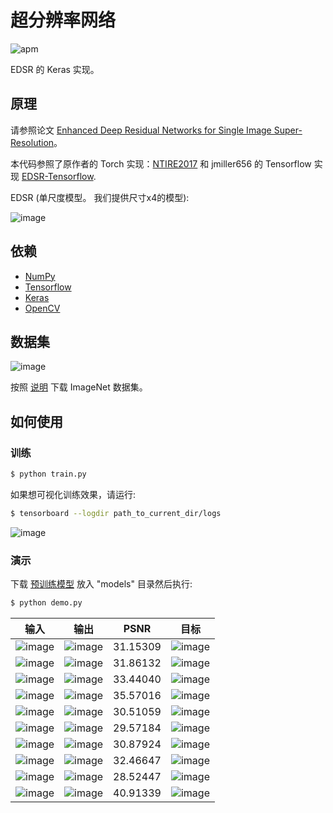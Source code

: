 # 超分辨率网络

![apm](https://img.shields.io/apm/l/vim-mode.svg)

EDSR 的 Keras 实现。

## 原理

请参照论文 [Enhanced Deep Residual Networks for Single Image Super-Resolution](https://arxiv.org/pdf/1707.02921.pdf)。

本代码参照了原作者的 Torch 实现：[NTIRE2017](https://github.com/LimBee/NTIRE2017) 和 jmiller656 的 Tensorflow 实现 [EDSR-Tensorflow](https://github.com/jmiller656/EDSR-Tensorflow).

EDSR (单尺度模型。 我们提供尺寸x4的模型):

![image](https://github.com/foamliu/Super-Resolution-Net/raw/master/images/EDSR.png)


## 依赖
- [NumPy](http://docs.scipy.org/doc/numpy-1.10.1/user/install.html)
- [Tensorflow](https://www.tensorflow.org/versions/r0.8/get_started/os_setup.html)
- [Keras](https://keras.io/#installation)
- [OpenCV](https://opencv-python-tutroals.readthedocs.io/en/latest/)

## 数据集

![image](https://github.com/foamliu/Super-Resolution-Net/raw/master/images/imagenet.png)

按照 [说明](https://github.com/foamliu/ImageNet-Downloader) 下载 ImageNet 数据集。


## 如何使用


### 训练
```bash
$ python train.py
```

如果想可视化训练效果，请运行:
```bash
$ tensorboard --logdir path_to_current_dir/logs
```

![image](https://github.com/foamliu/Super-Resolution-Net/raw/master/images/learning_curve.png)

### 演示
下载 [预训练模型](https://github.com/foamliu/Super-Resolution-Net/releases/download/untagged-0b1ce773ce0ef13ac79a/model.16-9.0500.hdf5) 放入 "models" 目录然后执行:

```bash
$ python demo.py
```

输入 | 输出 | PSNR | 目标 |
|---|---|---|---|
|![image](https://github.com/foamliu/Super-Resolution-Net/raw/master/images/0_image.png) | ![image](https://github.com/foamliu/Super-Resolution-Net/raw/master/images/0_out.png)| 31.15309 | ![image](https://github.com/foamliu/Super-Resolution-Net/raw/master/images/0_gt.png)|
|![image](https://github.com/foamliu/Super-Resolution-Net/raw/master/images/1_image.png) | ![image](https://github.com/foamliu/Super-Resolution-Net/raw/master/images/1_out.png)| 31.86132 | ![image](https://github.com/foamliu/Super-Resolution-Net/raw/master/images/1_gt.png)|
|![image](https://github.com/foamliu/Super-Resolution-Net/raw/master/images/2_image.png) | ![image](https://github.com/foamliu/Super-Resolution-Net/raw/master/images/2_out.png)| 33.44040 | ![image](https://github.com/foamliu/Super-Resolution-Net/raw/master/images/2_gt.png)|
|![image](https://github.com/foamliu/Super-Resolution-Net/raw/master/images/3_image.png) | ![image](https://github.com/foamliu/Super-Resolution-Net/raw/master/images/3_out.png)| 35.57016 | ![image](https://github.com/foamliu/Super-Resolution-Net/raw/master/images/3_gt.png)|
|![image](https://github.com/foamliu/Super-Resolution-Net/raw/master/images/4_image.png) | ![image](https://github.com/foamliu/Super-Resolution-Net/raw/master/images/4_out.png)| 30.51059 | ![image](https://github.com/foamliu/Super-Resolution-Net/raw/master/images/4_gt.png)|
|![image](https://github.com/foamliu/Super-Resolution-Net/raw/master/images/5_image.png) | ![image](https://github.com/foamliu/Super-Resolution-Net/raw/master/images/5_out.png)| 29.57184 | ![image](https://github.com/foamliu/Super-Resolution-Net/raw/master/images/5_gt.png)|
|![image](https://github.com/foamliu/Super-Resolution-Net/raw/master/images/6_image.png) | ![image](https://github.com/foamliu/Super-Resolution-Net/raw/master/images/6_out.png)| 30.87924 | ![image](https://github.com/foamliu/Super-Resolution-Net/raw/master/images/6_gt.png)|
|![image](https://github.com/foamliu/Super-Resolution-Net/raw/master/images/7_image.png) | ![image](https://github.com/foamliu/Super-Resolution-Net/raw/master/images/7_out.png)| 32.46647 | ![image](https://github.com/foamliu/Super-Resolution-Net/raw/master/images/7_gt.png)|
|![image](https://github.com/foamliu/Super-Resolution-Net/raw/master/images/8_image.png) | ![image](https://github.com/foamliu/Super-Resolution-Net/raw/master/images/8_out.png)| 28.52447 | ![image](https://github.com/foamliu/Super-Resolution-Net/raw/master/images/8_gt.png)|
|![image](https://github.com/foamliu/Super-Resolution-Net/raw/master/images/9_image.png) | ![image](https://github.com/foamliu/Super-Resolution-Net/raw/master/images/9_out.png)| 40.91339 | ![image](https://github.com/foamliu/Super-Resolution-Net/raw/master/images/9_gt.png)|
